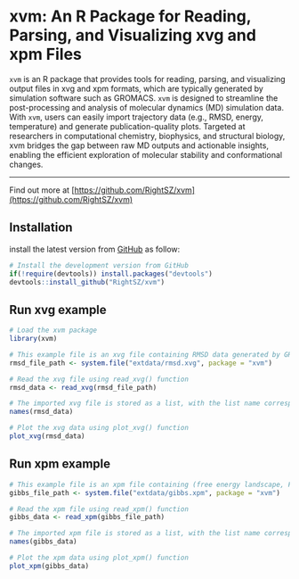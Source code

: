 # xvm: An R Package for Reading, Parsing, and Visualizing xvg and xpm Files

`xvm` is an R package that provides tools for reading, parsing, and visualizing output files in xvg and xpm formats, which are typically generated by simulation software such as GROMACS. `xvm` is designed to streamline the post-processing and analysis of molecular dynamics (MD) simulation data. With `xvm`, users can easily import trajectory data (e.g., RMSD, energy, temperature) and generate publication-quality plots. Targeted at researchers in computational chemistry, biophysics, and structural biology, xvm bridges the gap between raw MD outputs and actionable insights, enabling the efficient exploration of molecular stability and conformational changes.

---

Find out more at [https://github.com/RightSZ/xvm](https://github.com/RightSZ/xvm)

## Installation

install the latest version from [GitHub](https://github.com/RightSZ/xvm) as follow:

```r
# Install the development version from GitHub
if(!require(devtools)) install.packages("devtools")
devtools::install_github("RightSZ/xvm")
```

## Run xvg example

```r
# Load the xvm package
library(xvm)

# This example file is an xvg file containing RMSD data generated by GROMACS
rmsd_file_path <- system.file("extdata/rmsd.xvg", package = "xvm")

# Read the xvg file using read_xvg() function
rmsd_data <- read_xvg(rmsd_file_path)

# The imported xvg file is stored as a list, with the list name corresponding to the file name.
names(rmsd_data)

# Plot the xvg data using plot_xvg() function
plot_xvg(rmsd_data)
```

## Run xpm example

```r
# This example file is an xpm file containing (free energy landscape, FEL) data generated by GROMACS
gibbs_file_path <- system.file("extdata/gibbs.xpm", package = "xvm")

# Read the xpm file using read_xpm() function
gibbs_data <- read_xpm(gibbs_file_path)

# The imported xpm file is stored as a list, with the list name corresponding to the file name.
names(gibbs_data)

# Plot the xpm data using plot_xpm() function
plot_xpm(gibbs_data)
```
